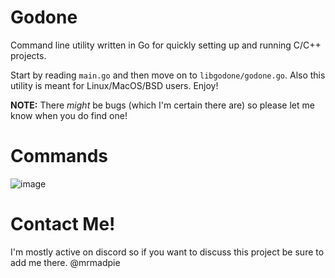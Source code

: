 # Godone
Command line utility written in Go for quickly setting up and running C/C++ projects.

Start by reading `main.go` and then move on to `libgodone/godone.go`.
Also this utility is meant for Linux/MacOS/BSD users. Enjoy!

**NOTE:** There *might* be bugs (which I'm certain there are) so please let me know when you do find one!

# Commands

![image](https://github.com/godfathersfather/Godone/assets/58998170/0cef1ba4-d4f6-42b9-b8f8-0f151756ec4f)

# Contact Me!

I'm mostly active on discord so if you want to discuss this project be sure to add me there. 
@mrmadpie
